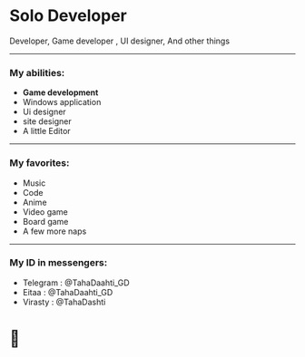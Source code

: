 Solo Developer
===
Developer, Game developer , UI designer, And other things

---
### My abilities: 

- **Game development** 
- Windows application
- Ui designer
- site designer
- A little Editor

---

### My favorites:

- Music
- Code 
- Anime
- Video game
- Board game 
- A few more naps

---

### My ID in messengers:

- Telegram : @TahaDaahti_GD
- Eitaa : @TahaDaahti_GD
- Virasty : @TahaDashti

# 💠
